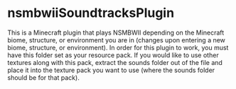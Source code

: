 # nsmbwiiSoundtracksPlugin
This is a Minecraft plugin that plays NSMBWII depending on the Minecraft biome, structure, or environment you are in (changes upon entering a new biome, structure, or environment). In order for this plugin to work, you must have this folder set as your resource pack. If you would like to use other textures along with this pack, extract the sounds folder out of the file and place it into the texture pack you want to use (where the sounds folder should be for that pack).
